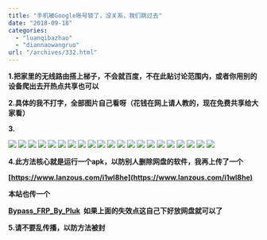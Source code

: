 ```yaml
---
title: "手机被Google账号锁了，没关系，我们跳过去"
date: "2018-09-18"
categories: 
  - "luanqibazhao"
  - "diannaowangruo"
url: "/archives/332.html"
---
```


**1.把家里的无线路由搭上梯子，不会就百度，不在此贴讨论范围内，或者你用别的设备爬出去开热点共享也可以**

**2.具体的我不打字，全部图片自己看呀（花钱在网上请人教的，现在免费共享给大家看）**

**3.**

![](/images/2018/09/0b6ec8a5e0b83eb9a4a9af6fe77c9a5c.jpg) ![](/images/2018/09/7049a329dbff7bef1f2a99ae53eceb72.jpg) ![](/images/2018/09/5ac37a1793e830a44cb7cf3b8f05e12a.jpg) ![](/images/2018/09/4e3e0dc1cc657b7852167dd59532849a.jpg) ![](/images/2018/09/f2956ba1d5a4c806958fe3ca3241e13a.jpg) ![](/images/2018/09/7ce4f4dff40cf318bd189f432d101f5e.jpg) ![](/images/2018/09/f94aa328b797950cd2daf67f5295372e.jpg) ![](/images/2018/09/39d1e545857ff9db174bc0ed72f5eaec.jpg) ![](/images/2018/09/83865eae1a1cba26be6e13fb2adfffb6.jpg) ![](/images/2018/09/28007754261dd2d12ce61ebfbc04fb7a.jpg) ![](/images/2018/09/29e231c223312526dba9fd2d5eb7b908.jpg) ![](/images/2018/09/9d93d4d75da5f240c796c9f072b17a1b.jpg) ![](/images/2018/09/0b7b3973c8bd9cbf2f33c7b88b258dac.jpg) ![](/images/2018/09/028e66cab74eb79413a8fc305c26894a.jpg) ![](/images/2018/09/cafa3966c467cf505804b815ebe086f4.jpg) ![](/images/2018/09/492538f7f7bcf6b3fb89f6cca0d56d99.jpg) ![](/images/2018/09/177b8c8e86e956d99505e1ef27bcb15a.jpg) ![](/images/2018/09/9b9e2de1633543a7b8457e1cb1374d7a.jpg) ![](/images/2018/09/e41a9fb329db81f482c28744cc0ea472.jpg) ![](/images/2018/09/68bc15db5e11dd845672feb141b84e8f.jpg) ![](/images/2018/09/ff1e5e02603a8614be53ac60c7bd3bf3.jpg)

**4.此方法核心就是运行一个apk，以防别人删除网盘的软件，我再上传了一个**

**[](https://www.lanzous.com/i1wl8he)[https://www.lanzous.com/i1wl8he](https://www.lanzous.com/i1wl8he)**

**本站也传一个**

**[Bypass\_FRP\_By\_Pluk](http://img-cloud.zhoujie218.top/wp-content/uploads/2018/09/Bypass_FRP_By_Pluk.rar)  如果上面的失效点这自己下好放网盘就可以了**

**5.请不要乱传播，以防方法被封**
